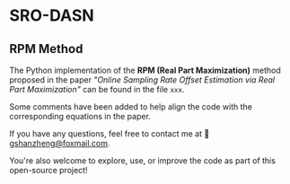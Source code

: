# SRO-DASN

## RPM Method

The Python implementation of the **RPM (Real Part Maximization)** method proposed in the paper *"Online Sampling Rate Offset Estimation via Real Part Maximization"* can be found in the file `xxx`. 

Some comments have been added to help align the code with the corresponding equations in the paper.

If you have any questions, feel free to contact me at 📧 [gshanzheng@foxmail.com](mailto:gshanzheng@foxmail.com).

You're also welcome to explore, use, or improve the code as part of this open-source project!
